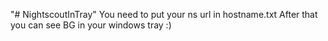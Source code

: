 "# NightscoutInTray" 
You need to put your ns url in hostname.txt After that you can see BG in your windows tray :)
